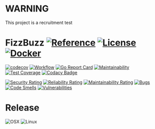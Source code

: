 # WARNING
This project is a recruitment test 

# FizzBuzz [![Reference](https://pkg.go.dev/badge/github.com/anotherhope/FizzBuzz.svg)](https://pkg.go.dev/github.com/anotherhope/FizzBuzz) [![License](https://img.shields.io:/github/license/anotherhope/FizzBuzz)](https://github.com/anotherhope/FizzBuzz/blob/main/LICENSE.md) [![Docker](https://img.shields.io/docker/image-size/aubeio/fizzbuzz/latest)](https://hub.docker.com/r/aubeio/fizzbuzz)

[![codecov](https://codecov.io/gh/anotherhope/FizzBuzz/branch/main/graph/badge.svg?token=VQQ4EQKVSA)](https://codecov.io/gh/anotherhope/FizzBuzz)
[![Workflow](https://img.shields.io/github/actions/workflow/status/anotherhope/FizzBuzz/build.yml)](https://github.com/anotherhope/FizzBuzz/actions/workflows/build.yml)
[![Go Report Card](https://goreportcard.com/badge/github.com/anotherhope/FizzBuzz)](https://goreportcard.com/report/github.com/anotherhope/FizzBuzz)
[![Maintainability](https://api.codeclimate.com/v1/badges/d5102bdf5504b9ce56ce/maintainability)](https://codeclimate.com/github/anotherhope/FizzBuzz/maintainability)
[![Test Coverage](https://api.codeclimate.com/v1/badges/d5102bdf5504b9ce56ce/test_coverage)](https://codeclimate.com/github/anotherhope/FizzBuzz/test_coverage)
[![Codacy Badge](https://app.codacy.com/project/badge/Grade/3a89526aa9624788a14e1d443a82a2f2)](https://www.codacy.com/gh/anotherhope/FizzBuzz/dashboard?utm_source=github.com&amp;utm_medium=referral&amp;utm_content=anotherhope/FizzBuzz&amp;utm_campaign=Badge_Grade)

[![Security Rating](https://sonarcloud.io/api/project_badges/measure?project=anotherhope_FizzBuzz&metric=security_rating)](https://sonarcloud.io/summary/new_code?id=anotherhope_FizzBuzz)
[![Reliability Rating](https://sonarcloud.io/api/project_badges/measure?project=anotherhope_FizzBuzz&metric=reliability_rating)](https://sonarcloud.io/summary/new_code?id=anotherhope_FizzBuzz)
[![Maintainability Rating](https://sonarcloud.io/api/project_badges/measure?project=anotherhope_FizzBuzz&metric=sqale_rating)](https://sonarcloud.io/summary/new_code?id=anotherhope_FizzBuzz)
[![Bugs](https://sonarcloud.io/api/project_badges/measure?project=anotherhope_FizzBuzz&metric=bugs)](https://sonarcloud.io/summary/new_code?id=anotherhope_FizzBuzz)
[![Code Smells](https://sonarcloud.io/api/project_badges/measure?project=anotherhope_FizzBuzz&metric=code_smells)](https://sonarcloud.io/summary/new_code?id=anotherhope_FizzBuzz)
[![Vulnerabilities](https://sonarcloud.io/api/project_badges/measure?project=anotherhope_FizzBuzz&metric=vulnerabilities)](https://sonarcloud.io/summary/new_code?id=anotherhope_FizzBuzz)


# Release
![OSX](https://img.shields.io/badge/OSX%20(amd%7Carm)-595959?logo=apple&logoColor=F0F0F0)
![Linux](https://img.shields.io/badge/Linux%20(amd%7Carm)-595959?logo=linux&logoColor=F0F0F0)
